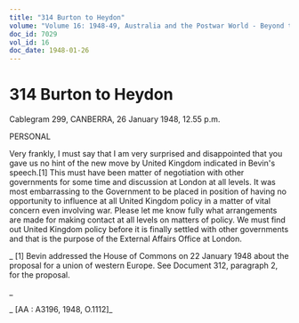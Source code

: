 ```yaml
---
title: "314 Burton to Heydon"
volume: "Volume 16: 1948-49, Australia and the Postwar World - Beyond the Region"
doc_id: 7029
vol_id: 16
doc_date: 1948-01-26
---
```


# 314 Burton to Heydon

Cablegram 299, CANBERRA, 26 January 1948, 12.55 p.m.

PERSONAL

Very frankly, I must say that I am very surprised and disappointed that you gave us no hint of the new move by United Kingdom indicated in Bevin's speech.[1] This must have been matter of negotiation with other governments for some time and discussion at London at all levels. It was most embarrassing to the Government to be placed in position of having no opportunity to influence at all United Kingdom policy in a matter of vital concern even involving war. Please let me know fully what arrangements are made for making contact at all levels on matters of policy. We must find out United Kingdom policy before it is finally settled with other governments and that is the purpose of the External Affairs Office at London.

_ [1] Bevin addressed the House of Commons on 22 January 1948 about the proposal for a union of western Europe. See Document 312, paragraph 2, for the proposal.

_

_ [AA : A3196, 1948, O.1112]_
